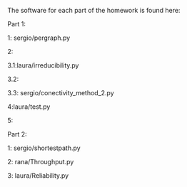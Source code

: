 The software for each part of the homework is found here:

Part 1:

1: sergio/pergraph.py

2:

3.1:laura/irreducibility.py

3.2:

3.3: sergio/conectivity_method_2.py

4:laura/test.py

5:

Part 2:

1: sergio/shortestpath.py

2: rana/Throughput.py

3: laura/Reliability.py
